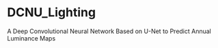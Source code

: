 # DCNU_Lighting
A Deep Convolutional Neural Network Based on U-Net to Predict Annual Luminance Maps
